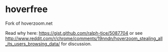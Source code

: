 hoverfree
=========

Fork of hoverzoom.net

Read why here: https://gist.github.com/ralph-tice/5087704 or see http://www.reddit.com/r/chrome/comments/19nndn/hoverzoom_stealing_all_its_users_browsing_data/ for discussion.

